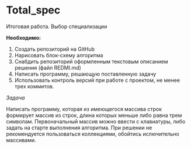 # Total_spec
Итоговая работа. Выбор специализации

**Необходимо:**
1. Создать репозиторий на GitHub
2. Нарисовать блок-схему алгоритма
3. Снабдить репозиторий оформленным текстовым описанием решения (файл REDMI.md)
4. Написать программу, решающую поставленную задачу
5. Использовать контроль версий при работе с проектом, не менее трех коммитов.

*Задача*

Написать программу, которая из имеющегося массива строк формирует массив из строк, длина которых 
меньше либо равна трем символам. Первоначальный массив можно ввести с клавиатуры, либо задать на старте выполнения
алгоритма. При решении не рекомендуется пользоваться коллекциями, обойтись ислючительно массивами.
